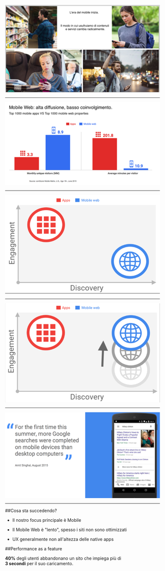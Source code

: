 <div class="row">
<div class="col-1"></div>
<div class="col-10 box-shadow align-self-center">

![Mobile Era](./assets/mobile-era.png)

</div>
<div class="col-1"></div>
</div>

---

<div class="row">
<div class="col-1"></div>
<div class="col-10 box-shadow align-self-center">

![Mobile Era](./assets/engagement1.png)

</div>
<div class="col-1"></div>
</div>

---

<div class="row">
<div class="col-1"></div>
<div class="col-10 box-shadow align-self-center">

![Mobile Era](./assets/engagement2.png)

</div>
<div class="col-1"></div>
</div>

---

<div class="row">
<div class="col-1"></div>
<div class="col-10 box-shadow align-self-center">

![Mobile Era](./assets/engagement3.png)

</div>
<div class="col-1"></div>
</div>

---

<div class="row">
<div class="col-1"></div>
<div class="col-10 box-shadow align-self-center">

![Mobile Era](./assets/sentence.png)

</div>
<div class="col-1"></div>
</div>

--- 

##Cosa sta succedendo?

- Il nostro focus principale è Mobile

- Il Mobile Web è "lento", spesso i siti non sono ottimizzati

- UX generalmente non all'altezza delle native apps 

##Performance as a feature

**40%** degli utenti abbandonano un sito che impiega più di <br/>**3 secondi** per il suo caricamento.